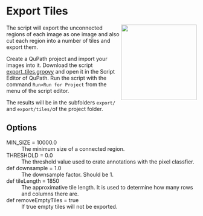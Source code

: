 # Export Tiles

<img src='https://github.com/user-attachments/assets/0b7c4f1d-8b77-463c-8d6f-9b600a5268c2' height='200' align='right'/>

The script will export the unconnected regions of each image as one image and also cut each region into a number of tiles and export them.

Create a QuPath project and import your images into it. Download the script [export_tiles.groovy](https://raw.githubusercontent.com/MontpellierRessourcesImagerie/qupath_scripts/refs/heads/main/export/export_tiles.groovy) and open it in the Script Editor of QuPath. Run the script with the command ``Run>Run for Project`` from the menu of the script editor.

The results will be in the subfolders ``export/`` and ``export/tiles/``of the project folder. 

## Options

<dl>
  <dt>MIN_SIZE = 10000.0</dt>
<dd>The minimum size of a connected region.</dd>

<dt>THRESHOLD = 0.0</dt>
<dd>The threshold value used to crate annotations with the pixel classfier.</dd>

<dt>def downsample = 1.0</dt>
<dd>The downsample factor. Should be 1.</dd>

<dt>def tileLength = 1850</dt>
<dd>The approximative tile length. It is used to determine how many rows and columns there are.</dd> 

<dt>def removeEmptyTiles = true</dt>
<dd>If true empty tiles will not be exported.</dd>
</dl>

